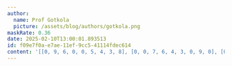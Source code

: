 ```yaml
---
author:
  name: Prof Gotkola
  picture: /assets/blog/authors/gotkola.png
maskRate: 0.36
date: 2025-02-10T13:00:01.893513
id: f09e7f0a-e7ae-11ef-9cc5-41114fdec614
content: '[[0, 9, 6, 0, 0, 5, 4, 3, 8], [0, 0, 7, 6, 4, 3, 0, 9, 0], [0, 4, 3, 8, 0, 2, 1, 6, 7], [0, 7, 8, 3, 0, 1, 0, 2, 6], [0, 1, 2, 0, 6, 7, 8, 0, 5], [6, 0, 9, 4, 2, 0, 0, 0, 1], [8, 0, 0, 0, 3, 0, 7, 1, 9], [9, 3, 0, 0, 7, 0, 2, 8, 4], [0, 2, 4, 1, 8, 0, 6, 5, 0]]'
---
```

